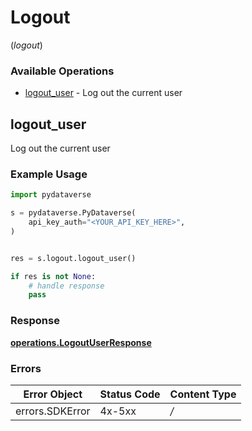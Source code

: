 # Logout
(*logout*)

### Available Operations

* [logout_user](#logout_user) - Log out the current user

## logout_user

Log out the current user

### Example Usage

```python
import pydataverse

s = pydataverse.PyDataverse(
    api_key_auth="<YOUR_API_KEY_HERE>",
)


res = s.logout.logout_user()

if res is not None:
    # handle response
    pass

```


### Response

**[operations.LogoutUserResponse](../../models/operations/logoutuserresponse.md)**
### Errors

| Error Object    | Status Code     | Content Type    |
| --------------- | --------------- | --------------- |
| errors.SDKError | 4x-5xx          | */*             |
